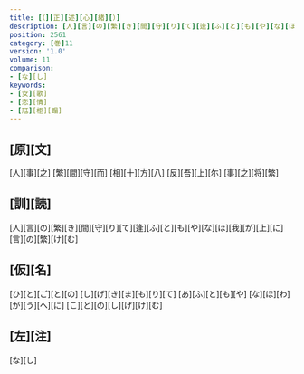 ```yaml
---
title: [（][正][述][心][緒][）]
description: [人][言][の][繁][き][間][守][り][て][逢][ふ][と][も][や][な][ほ][我][が][上][に][言][の][繁][け][む]
position: 2561
category: [巻]11
version: '1.0'
volume: 11
comparison:
- [な][し]
keywords:
- [女][歌]
- [恋][情]
- [尫][柜][蹋]
---
```


## [原][文]

[人][事][之] [繁][間][守][而] [相][十][方][八] [反][吾][上][尓] [事][之][将][繁]

## [訓][読]

[人][言][の][繁][き][間][守][り][て][逢][ふ][と][も][や][な][ほ][我][が][上][に][言][の][繁][け][む]

## [仮][名]

[ひ][と][ご][と][の] [し][げ][き][ま][も][り][て] [あ][ふ][と][も][や] [な][ほ][わ][が][う][へ][に] [こ][と][の][し][げ][け][む]

## [左][注]

[な][し]
